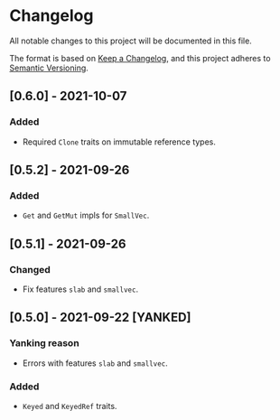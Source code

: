 # Changelog

All notable changes to this project will be documented in this file.

The format is based on [Keep a Changelog](https://keepachangelog.com/en/1.0.0/),
and this project adheres to [Semantic Versioning](https://semver.org/spec/v2.0.0.html).

## [0.6.0] - 2021-10-07
### Added 
- Required `Clone` traits on immutable reference types.

## [0.5.2] - 2021-09-26
### Added
- `Get` and `GetMut` impls for `SmallVec`.

## [0.5.1] - 2021-09-26
### Changed
- Fix features `slab` and `smallvec`.

## [0.5.0] - 2021-09-22 [YANKED]
### Yanking reason
- Errors with features `slab` and `smallvec`.

### Added 
- `Keyed` and `KeyedRef` traits.